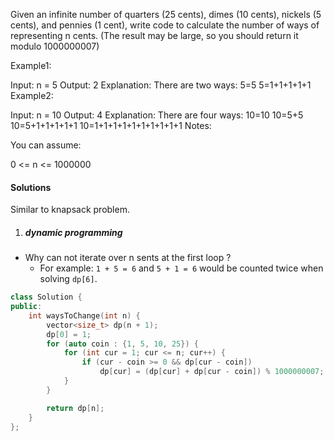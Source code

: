 Given an infinite number of quarters (25 cents), dimes (10 cents), nickels (5 cents), and pennies (1 cent), write code to calculate the number of ways of representing n cents. (The result may be large, so you should return it modulo 1000000007)

Example1:

 Input: n = 5
 Output: 2
 Explanation: There are two ways:
5=5
5=1+1+1+1+1
Example2:

 Input: n = 10
 Output: 4
 Explanation: There are four ways:
10=10
10=5+5
10=5+1+1+1+1+1
10=1+1+1+1+1+1+1+1+1+1
Notes:

You can assume:

0 <= n <= 1000000


#### Solutions

Similar to knapsack problem.

1. ##### dynamic programming

- Why can not iterate over n sents at the first loop ?
    - For example: `1 + 5 = 6` and `5 + 1 = 6` would be counted twice when solving `dp[6]`.

```cpp
class Solution {
public:
    int waysToChange(int n) {
        vector<size_t> dp(n + 1);
        dp[0] = 1;
        for (auto coin : {1, 5, 10, 25}) {
            for (int cur = 1; cur <= n; cur++) {
                if (cur - coin >= 0 && dp[cur - coin])
                    dp[cur] = (dp[cur] + dp[cur - coin]) % 1000000007;;
            }
        }

        return dp[n];
    }
};
```